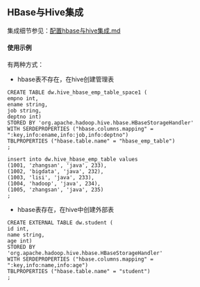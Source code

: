 ## HBase与Hive集成

集成细节参见：[配置hbase与hive集成.md](../环境搭建/hbase/配置hbase与hive集成.md)

#### 使用示例
有两种方式：
- hbase表不存在，在hive创建管理表
```
CREATE TABLE dw.hive_hbase_emp_table_space1 (
empno int,
ename string,
job string,
deptno int)
STORED BY 'org.apache.hadoop.hive.hbase.HBaseStorageHandler'
WITH SERDEPROPERTIES ("hbase.columns.mapping" = ":key,info:ename,info:job,info:deptno")
TBLPROPERTIES ("hbase.table.name" = "hbase_emp_table")
;

insert into dw.hive_hbase_emp_table values 
(1001, 'zhangsan', 'java', 233),
(1002, 'bigdata', 'java', 232),
(1003, 'lisi', 'java', 233),
(1004, 'hadoop', 'java', 234),
(1005, 'zhangsan', 'java', 235)
;
```

- hbase表存在，在hive中创建外部表
```
CREATE EXTERNAL TABLE dw.student (
id int,
name string,
age int)
STORED BY 
'org.apache.hadoop.hive.hbase.HBaseStorageHandler'
WITH SERDEPROPERTIES ("hbase.columns.mapping" = 
":key,info:name,info:age") 
TBLPROPERTIES ("hbase.table.name" = "student")
;

```
